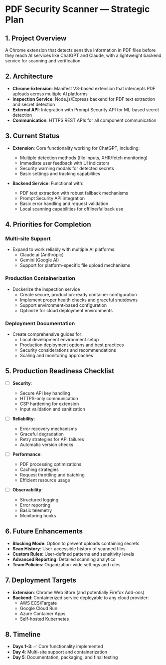 # PDF Security Scanner — Strategic Plan

## 1. Project Overview

A Chrome extension that detects sensitive information in PDF files before they reach AI services like ChatGPT and Claude, with a lightweight backend service for scanning and verification.

## 2. Architecture

- **Chrome Extension**: Manifest V3-based extension that intercepts PDF uploads across multiple AI platforms
- **Inspection Service**: Node.js/Express backend for PDF text extraction and secret detection
- **External API**: Integration with Prompt Security API for ML-based secret detection
- **Communication**: HTTPS REST APIs for all component communication

## 3. Current Status

- **Extension**: Core functionality working for ChatGPT, including:
  - Multiple detection methods (file inputs, XHR/fetch monitoring)
  - Immediate user feedback with UI indicators
  - Security warning modals for detected secrets
  - Basic settings and tracking capabilities

- **Backend Service**: Functional with:
  - PDF text extraction with robust fallback mechanisms
  - Prompt Security API integration
  - Basic error handling and request validation
  - Local scanning capabilities for offline/fallback use

## 4. Priorities for Completion

### Multi-site Support
- Expand to work reliably with multiple AI platforms:
  - Claude.ai (Anthropic)
  - Gemini (Google AI)
  - Support for platform-specific file upload mechanisms

### Production Containerization
- Dockerize the inspection service
  - Create secure, production-ready container configuration
  - Implement proper health checks and graceful shutdowns
  - Support environment-based configuration
  - Optimize for cloud deployment environments

### Deployment Documentation
- Create comprehensive guides for:
  - Local development environment setup
  - Production deployment options and best practices
  - Security considerations and recommendations
  - Scaling and monitoring approaches

## 5. Production Readiness Checklist

- [ ] **Security**:
  - Secure API key handling
  - HTTPS-only communication
  - CSP hardening for extension
  - Input validation and sanitization

- [ ] **Reliability**:
  - Error recovery mechanisms
  - Graceful degradation
  - Retry strategies for API failures
  - Automatic version checks

- [ ] **Performance**:
  - PDF processing optimizations
  - Caching strategies
  - Request throttling and batching
  - Efficient resource usage

- [ ] **Observability**:
  - Structured logging
  - Error reporting
  - Basic telemetry
  - Monitoring hooks

## 6. Future Enhancements

- **Blocking Mode**: Option to prevent uploads containing secrets
- **Scan History**: User-accessible history of scanned files
- **Custom Rules**: User-defined patterns and sensitivity levels
- **Advanced Reporting**: Detailed scanning analytics
- **Team Policies**: Organization-wide settings and rules

## 7. Deployment Targets

- **Extension**: Chrome Web Store (and potentially Firefox Add-ons)
- **Backend**: Containerized service deployable to any cloud provider:
  - AWS ECS/Fargate
  - Google Cloud Run
  - Azure Container Apps
  - Self-hosted Kubernetes

## 8. Timeline

- **Days 1-3**: ✅ Core functionality implemented
- **Day 4**: Multi-site support and containerization
- **Day 5**: Documentation, packaging, and final testing